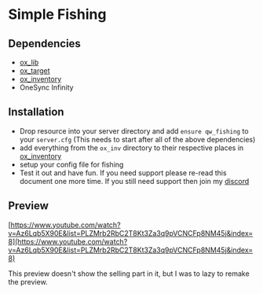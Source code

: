 # Simple Fishing

## Dependencies

- [ox_lib](https://github.com/overextended/ox_lib)
- [ox_target](https://github.com/overextended/ox_target)
- [ox_inventory](https://github.com/overextended/ox_inventory)
- OneSync Infinity

## Installation

- Drop resource into your server directory and add `ensure qw_fishing` to your `server.cfg` (This needs to start after all of the above dependencies)
- add everything from the `ox_inv` directory to their respective places in [ox_inventory](https://github.com/overextended/ox_inventory)
- setup your config file for fishing
- Test it out and have fun. If you need support please re-read this document one more time. If you still need support then join my [discord](https://dsc.gg/qw-scripts)

## Preview

[https://www.youtube.com/watch?v=Az6Lqb5X90E&list=PLZMrb2RbC2T8Kt3Za3q9pVCNCFp8NM45j&index=8](https://www.youtube.com/watch?v=Az6Lqb5X90E&list=PLZMrb2RbC2T8Kt3Za3q9pVCNCFp8NM45j&index=8)

This preview doesn't show the selling part in it, but I was to lazy to remake the preview.
